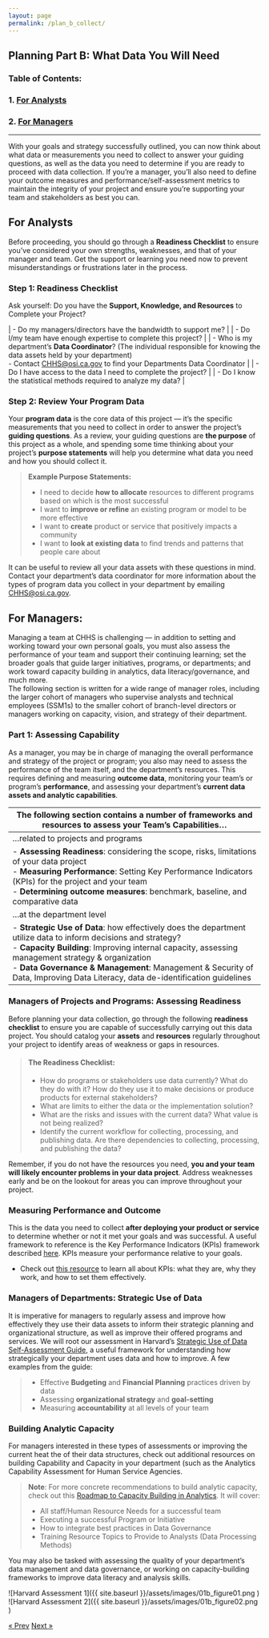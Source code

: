 ```yaml
---
layout: page
permalink: /plan_b_collect/
---
```

## Planning Part B: What Data You Will Need

### Table of Contents:
###   1. [For Analysts](#analysts)
###   2. [For Managers](#managers)

___

  With your goals and strategy successfully outlined, you can now think about what data or measurements you need to collect to answer your guiding questions, as well as the data you need to determine if you are ready to proceed with data collection. 
  If you’re a manager, you’ll also need to define your outcome measures and performance/self-assessment metrics to maintain the integrity of your project and ensure you’re supporting your team and stakeholders as best you can. 

## <a name="analysts"></a> For Analysts

Before proceeding, you should go through a **Readiness Checklist** to ensure you’ve considered your own strengths, weaknesses, and that of your manager and team. Get the support or learning you need now to prevent misunderstandings or frustrations later in the process.

### Step 1: Readiness Checklist

Ask yourself: Do you have the **Support, Knowledge, and Resources** to Complete your Project?

| - Do my managers/directors have the bandwidth to support me? |
| - Do I/my team have enough expertise to complete this project? |
| - Who is my department’s **Data Coordinator**? (The individual responsible for knowing the data assets held by your department) <br />- Contact CHHS@osi.ca.gov to find your Departments Data Coordinator |
| - Do I have access to the data I need to complete the project? |
| - Do I know the statistical methods required to analyze my data? |

### Step 2: Review Your Program Data

Your **program data** is the core data of this project — it’s the specific measurements that you need to collect in order to answer the project’s **guiding questions**.  As a review, your  guiding questions are **the purpose** of this project as a whole, and spending some time thinking about your project’s **purpose statements** will help you determine what data you need and how you should collect it. 

>**Example Purpose Statements:**
>  * I need to decide **how to allocate** resources to different programs based on which is the most successful
>  * I want to **improve or refine** an existing program or model to be more effective
>  * I want to **create** product or service that positively impacts a community
>  * I want to **look at existing data** to find trends and patterns that people care about

It can be useful to review all your data assets with these questions in mind. Contact your department’s data coordinator for more information about the types of program data you collect in your department by emailing CHHS@osi.ca.gov.

## <a name="analysts"></a> For Managers:

  Managing a team at CHHS is challenging —  in addition to setting and working toward your own personal goals, you must also assess the performance of your team and support their continuing learning; set the broader goals that guide larger initiatives, programs, or departments; and work toward capacity building in analytics, data literacy/governance, and much more.  
  The following section is written for a wide range of manager roles, including the larger cohort of managers who supervise analysts and technical employees (SSM1s) to the smaller cohort of branch-level directors or managers working on capacity, vision, and strategy of their department. 

### Part 1:  Assessing Capability

As a manager, you may be in charge of managing the overall performance and strategy of the project or program; you also may need to assess the performance of the team itself, and the department’s resources. This requires defining and measuring **outcome data**, monitoring your team’s or program’s **performance**, and assessing your department’s **current data assets and analytic capabilities**.

| The following section contains a number of frameworks and resources to assess your Team’s Capabilities… |
|----------|
| …related to projects and programs |
| - **Assessing Readiness**: considering the scope, risks, limitations of your data project<br />- **Measuring Performance**: Setting Key Performance Indicators (KPIs) for the project and your team<br />- **Determining outcome measures**: benchmark, baseline, and comparative data |
| …at the department level |
| - **Strategic Use of Data**: how effectively does the department utilize data to inform decisions and strategy? <br />- **Capacity Building**: Improving internal capacity, assessing management strategy & organization<br />- **Data Governance & Management**: Management & Security of Data, Improving Data Literacy, data de-identification guidelines |

### Managers of Projects and Programs: Assessing Readiness

Before planning your data collection, go through the following **readiness checklist** to ensure you are capable of successfully carrying out this data project. You should catalog your **assets** and **resources** regularly throughout your project to identify areas of weakness or gaps in resources.

>#### **The Readiness Checklist:**
>* How do programs or stakeholders use data currently? What do they do with it? How do they use it to make decisions or produce products for external stakeholders?
>* What are limits to either the data or the implementation solution?
>* What are the risks and issues with the current data? What value is not being realized? 
>* Identify the current workflow for collecting, processing, and publishing data. Are there dependencies to collecting, processing, and publishing the data?

Remember, if you do not have the resources you need, **you and your team will likely encounter problems in your data project**. Address weaknesses early and be on the lookout for areas you can improve throughout your project.

### Measuring Performance and Outcome

This is the data you need to collect **after deploying your product or service** to determine whether or not it met your goals and was successful. A useful framework to reference is the Key Performance Indicators (KPIs) framework described [here](http://kpilibrary.com/). KPIs measure your performance relative to your goals.
  * Check out [this resource](https://kpi.org/KPI-Basics) to learn all about KPIs: what they are, why they work, and how to set them effectively.

### Managers of Departments: Strategic Use of Data

It is imperative for managers to regularly assess and improve how effectively they use their data assets to inform their strategic planning and organizational structure, as well as improve their offered programs and services. We will root our assessment in Harvard’s [Strategic Use of Data Self-Assessment Guide](https://sdp.cepr.harvard.edu/files/cepr-sdp/files/sdp-rubric-self-asssessment.pdf), a useful framework for understanding how strategically your department uses data and how to improve. A few examples from the guide:

>* Effective **Budgeting** and **Financial Planning** practices driven by data
>* Assessing **organizational strategy** and **goal-setting**
>* Measuring **accountability** at all levels of your team  

### Building Analytic Capacity

For managers interested in these types of assessments or improving the current heat the of their data structures, check out additional resources on building Capability and Capacity in your department (such as the Analytics Capability Assessment for Human Service Agencies.

>**Note**: For more concrete recommendations to build analytic capacity, check out this [Roadmap to Capacity Building in Analytics](https://chhsdata.github.io/dataplaybook/documents/APHSA-Roadmap-to-Capacity-Building-in-Analytics-White-Paper.pdf). It will cover: 
>* All staff/Human Resource Needs for a successful team
>* Executing a successful Program or Initiative
>* How to integrate best practices in Data Governance
>* Training Resource Topics to Provide to Analysts (Data Processing Methods)

You may also be tasked with assessing the quality of your department’s data management and data governance, or working on capacity-building frameworks to improve data literacy and analysis skills.

![Harvard Assessment 1]({{ site.baseurl }}/assets/images/01b_figure01.png )
![Harvard Assessment 2]({{ site.baseurl }}/assets/images/01b_figure02.png )

<!-- Pagination -->
<div class="pagination">
  <a class="pagination-item older" href="{{ site.baseurl }}/plan_b_collect">&laquo; Prev</a>
  <a class="pagination-item newer" href="{{ site.baseurl }}/plan_c_find">Next &raquo;</a>
</div>

